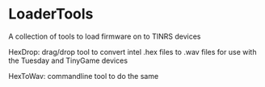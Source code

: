 # LoaderTools
A collection of tools to load firmware on to TINRS devices

HexDrop: drag/drop tool to convert intel .hex files to .wav files for use with the Tuesday and TinyGame devices

HexToWav: commandline tool to do the same
